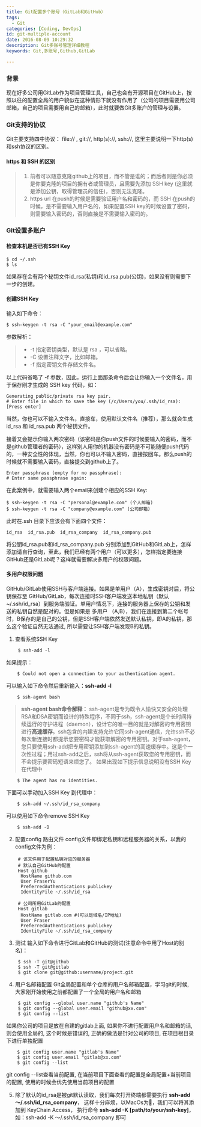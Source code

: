 ```yaml
---
title: Git配置多个账号（GitLab和GitHub）
tags:
  - Git
categories: [Coding, DevOps]
id: git-multiple-account
date: 2016-08-09 10:29:32
description: Git多账号管理详细教程
keywords: Git,多账号,Github,GitLab

---
```


### 背景
现在好多公司用GitLab作为项目管理工具，自己也会有开源项目在GitHub上，按照以往的配置全局的用户貌似在这种情形下就没有作用了（公司的项目需要用公司邮箱，自己的项目需要用自己的邮箱），此时就要做Git多账户的管理与设置。

### Git支持的协议
Git主要支持四中协议： file:// , git://,  http(s)://, ssh://, 这里主要说明一下http(s)和ssh协议的区别。

#### https 和 SSH 的区别
> 1. 前者可以随意克隆github上的项目，而不管是谁的；而后者则是你必须是你要克隆的项目的拥有者或管理员，且需要先添加 SSH key (这里就是添加公钥，取得管理员的信任)，否则无法克隆。
> 2. https url 在push的时候是需要验证用户名和密码的，而 SSH 在push的时候，是不需要输入用户名的，如果配置SSH key的时候设置了密码，则需要输入密码的，否则直接是不需要输入密码的。

<!-- more -->

### Git设置多账户
#### 检查本机是否已有SSH Key

	$ cd ~/.ssh
	$ ls

如果存在会有两个秘钥文件id_rsa(私钥)和id_rsa.pub(公钥)，如果没有则需要下一步的创建。

#### 创建SSH Key
输入如下命令：

	$ ssh-keygen -t rsa -C "your_email@example.com"

参数解析：
> + -t 指定密钥类型，默认是 rsa ，可以省略。
> + -C 设置注释文字，比如邮箱。
> + -f 指定密钥文件存储文件名。

以上代码省略了 -f 参数，因此，运行上面那条命令后会让你输入一个文件名，用于保存刚才生成的 SSH key 代码，如：

	Generating public/private rsa key pair.
	# Enter file in which to save the key (/c/Users/you/.ssh/id_rsa): [Press enter]

当然，你也可以不输入文件名，直接车，使用默认文件名（推荐），那么就会生成 id_rsa 和 id_rsa.pub 两个秘钥文件。

接着又会提示你输入两次密码（该密码是你push文件的时候要输入的密码，而不是github管理者的密码），这样别人用你的机器没有密码是不可能随便push代码的，一种安全性的体现，当然，你也可以不输入密码，直接按回车。那么push的时候就不需要输入密码，直接提交到github上了。

	Enter passphrase (empty for no passphrase):
	# Enter same passphrase again:

在此案例中，就需要输入两个email来创建个相应的SSH Key:

	$ ssh-keygen -t rsa -C "personal@example.com" (个人邮箱)
	$ ssh-keygen -t rsa -C "company@example.com" (公司邮箱)

此时在.ssh 目录下应该会有下面四个文件：

	id_rsa  id_rsa.pub  id_rsa_company  id_rsa_company.pub

将公钥id_rsa.pub和id_rsa_company.pub 分别添加到GitHub和GitLab上，怎样添加请自行查询，至此，我们已经有两个用户（可以更多），怎样指定要连接GitHub还是GitLab呢？这样就需要解决多用户的权限问题。

#### 多用户权限问题
GitHub/GitLab使用SSH与客户端连接。如果是单用户（A），生成密钥对后，将公钥保存至 GitHub/GitLab，每次连接时SSH客户端发送本地私钥（默认~/.ssh/id_rsa）到服务端验证。单用户情况下，连接的服务器上保存的公钥和发送的私钥自然是配对的。但是如果是 多用户 （A,B），我们在连接到第二个帐号时，B保存的是自己的公钥，但是SSH客户端依然发送默认私钥，即A的私钥，那么这个验证自然无法通过, 所以需要让SSH客户端发现B的私钥。

1. 查看系统SSH Key

		$ ssh-add -l
如果提示：

		$ Could not open a connection to your authentication agent.
可以输入如下命令然后重新输入：**ssh-add -l**

		$ ssh-agent bash
> **ssh-agent bash命令解释：**
> ssh-agent是专为既令人愉快又安全的处理RSA和DSA密钥而设计的特殊程序，不同于ssh，ssh-agent是个长时间持续运行的守护进程（daemon），设计它的唯一目的就是对解密的专用密钥进行**高速缓存**。ssh包含的内建支持允许它同ssh-agent通信，允许ssh不必每次新连接时都提示您要密码才能获取解密的专用密钥。对于ssh-agent，您只要使用ssh-add把专用密钥添加到ssh-agent的高速缓存中。这是个一次性过程；用过ssh-add之后，ssh将从ssh-agent获取您的专用密钥，而不会提示要密码短语来烦您了。
如果出现如下提示信息说明没有SSH Key在代理中

		$ The agent has no identities.
下面可以手动加入SSH Key 到代理中：

		$ ssh-add ~/.ssh/id_rsa_company
可以使用如下命令remove SSH Key

		$ ssh-add -D

2. 配置config 路由文件
config文件即绑定私钥和远程服务器的关系，以我的config文件为例：

		# 该文件用于配置私钥对应的服务器
		# 默认自己GitHub的配置
		Host github
		 HostName github.com
		 User FraserYu
		 PreferredAuthentications publickey
		 IdentityFile ~/.ssh/id_rsa

		# 公司所用GitLab的配置
		Host gitlab
		 HostName gitlab.com #(可以是域名/IP地址)
		 User Fraser
		 PreferredAuthentications publickey
		 IdentityFile ~/.ssh/id_rsa_company		 

3. 测试
输入如下命令进行GitLab和GitHub的测试(注意命令中用了Host的别名)：

		$ ssh -T git@github
		$ ssh -T git@gitlab
		$ git clone git@github:username/project.git

4. 用户名邮箱配置
Git全局配置和单个仓库的用户名邮箱配置，学习git的时候, 大家刚开始使用之前都配置了一个全局的用户名和邮箱

		$ git config --global user.name "github's Name"
		$ git config --global user.email "github@xx.com"
		$ git config --list
如果你公司的项目是放在自建的gitlab上面, 如果你不进行配置用户名和邮箱的话, 则会使用全局的, 这个时候是错误的, 正确的做法是针对公司的项目, 在项目根目录下进行单独配置

		$ git config user.name "gitlab's Name"
		$ git config user.email "gitlab@xx.com"
		$ git config --list
 git config --list查看当前配置, 在当前项目下面查看的配置是全局配置+当前项目的配置, 使用的时候会优先使用当前项目的配置

5. 除了默认的id_rsa是被git默认读取，我们每次打开终端都需要执行 **ssh-add ～/.ssh/id_rsa_company**， 这样十分麻烦，以MacOs为🌰，我们可以将其添加到 KeyChain Access， 执行命令 **ssh-add -K [path/to/your/ssh-key]**，  如：ssh-add -K ～/.ssh/id_rsa_company 即可
